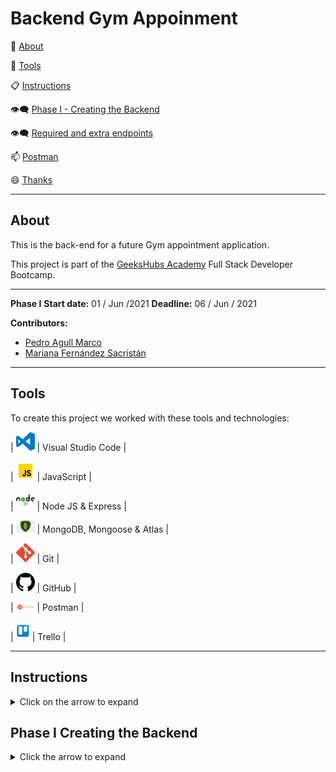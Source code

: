 <a name="top"></a>

<h1>Backend Gym Appoinment</h1>



:speech_balloon: [About](#id1)   

:hammer: [Tools](#id2)

:clipboard: [Instructions](#id3)

:eye_speech_bubble: [Phase I - Creating the Backend](#id4)

:eye_speech_bubble: [Required and extra endpoints](#id5)

:mailbox: [Postman](#id6)

:smile: [Thanks](#id7)

---

<a name="id1"></a>
## **About**

This is the back-end for a future Gym appointment application.

This project is part of the [GeeksHubs Academy](https://bootcamp.geekshubsacademy.com/) Full Stack Developer Bootcamp. 

---
**Phase I**
**Start date:** 01 / Jun /2021
**Deadline:** 06 / Jun / 2021


**Contributors:**
* [Pedro Agull Marco](https://github.com/PedroAgullo)
* [Mariana Fernández Sacristán](https://github.com/mlfernandez)

---

<a name="id2"></a>

## **Tools**

To create this project we worked with these tools and technologies:

| <img src="img/logovisual.png" alt="Visual" width="30"/> | Visual Studio Code |

| <img src="img/javascript2.png" alt="JavaScript" width="30"/> | JavaScript | 

| <img src="img/nodejs.png" alt="HTML5" width="30"/> | Node JS & Express |

| <img src="img/mongodb.png" alt="MONGO" width="30"/> |  MongoDB, Mongoose & Atlas | 

| <img src="img/git.png" alt="Git" width="30"/> | Git |

| <img src="img/github2.png" alt="GitHub" width="30"/> | GitHub | 

| <img src="img/postman.png" alt="GitHub" width="30"/> | Postman |

|<img src="img/trelloLogo.png" alt="trello" width="30"/>| Trello | 



<a name="id3"></a>
***
## **Instructions**

<details>
<summary>Click on the arrow to expand</summary>

1. <h3> Starting Node Package Manager </h3>
   (We must have installed Node.js)
Using npm init from the command line initializes the project’s package.json file.

```javascript
npm init -y
```
2. <h3>Install MongoDB</h3>
>MongoDB is a source-available cross-platform document-oriented database program. Classified as a NoSQL database program, MongoDB uses JSON-like documents with optional schemas.

3. <h3>Install Nodemon</h3>
>Nodemon is a utility depended on by over 1.5 million projects, that will monitor for any changes in your source and automatically restart your server. Perfect for development.

```javascript
npm i nodemon
```
4. <h3> Add {"start":"node index.js"} in the file package.json section "scripts"</h3>
```json
  "scripts": {
   "start": "node index.js", 
    "test": "echo \"Error: no test specified\" && exit 1"
  },
```

5. <h3>Install framework Express </h3>
>Express is a minimal and flexible Node.js web application framework that provides a robust set of features to develop web and mobile applications. It facilitates the fast development with Node based Web applications.

```javascript
npm i express
```

6. <h3>Install Mongoose </h3>
>Mongoose is an Object Data Modeling (ODM) library for MongoDB and Node. js. It manages relationships between data, provides schema validation, and is used to translate between objects in code and the representation of those objects in MongoDB

```javascript
npm i mongoose
```

7. <h3> Delete the ^ simbol in "dependencies" file  package.json </h3>
```json
"dependencies": {
    "express": "^4.17.1"
  },
```
8. <h3>Install Cors </h3>
> Cross-origin resource sharing (CORS) is a mechanism that allows restricted resources on a web page to be requested from another domain outside the domain from which the first resource was served.
```javascript
npm i cors
```

9. <h3> Add .gitignore on the Work space folder and inside write</h3>
```json
/node_modules
```
10. <h3>Install the encryption dependency</h3>

   >The **bcrypt** hashing function allows us to build a password security platform that scales with computation power and always hashes every password with a salt.

  ```javascript
  npm i bcrypt
  ```

  >A **JSON web token**, or JWT (“jot”) for short, is a standardized, optionally validated and/or encrypted container format that is used to securely transfer information between two parties

  ```javascript
  npm i jsonwebtoken
  ```
For explample **autheticate.js** require bcrypt and jsonwebtoken require:
<details><summary>Click in the arrow to expand and see the code example.</summary>

```javascript
const jwt = require("jsonwebtoken");
const secret = "Los mas jovenes del Bootcamp";
const authenticate = (req, res, next) => {
  try {
    if (!req.headers.authorization) {
      throw new Error("Tienes que hacer login para realizar esta acción.");
    }
    let token = req.headers.authorization.split(" ")[1];
    let auth = jwt.verify(token, secret);
    if (auth.id != req.body.member) {
      throw new Error("No tienes permiso para realizar esta accion");
    }
    return next();
  } catch (err) {
    return res.status(500).json({
      message: err.message,
    });
  }
};
module.exports = authenticate;
```
</details>

11. <h3>To conect to the server write on the terminal</h3>
```javascript
npm start
```
12. <h3>Now we can start to code the backend.</h3>
>To know more about this see Creating the Backend below.

13. <h3>To see the Data in Postman.</h3>
>To know more about this see Postman below.

14. <h3>To see the Data on Atlas.</h3>
>To know more about this see Atlas below.

</details>


<a name="id4"></a>
## Phase I Creating the Backend

<details>
<summary>Click the arrow to expand</summary>


1. <h3>index.js</h3>

In this file we found the file all dependencies we need to import, also we setup the middlewares and the server.
<summary>Click the arrow to see index.js's code</summary>
<details>
```javascript
const express = require('express');
const router = require('./router');
const db = require('./config/mongoose.js');
const app = express();
const port = 3000;
const cors = require('cors');

//Middlewares
app.use(express.json());
app.use(cors());
app.use(router);

db
.then(() => {
app.listen(port, () => console.log(`Node server running on http://localhost:${port}`));
})
.catch((err) => console.log(err.message))
```
</details>

2. <h3>router.js</h3>

* We have to call Node Express.
```javascript
const router = require('express').Router();
```
* Call the files on the folder routes.
```javascript
const userRouter = require('./routes/userRouter.js');
const roomRouter = require('./routes/roomRouter.js');
const loginRouter = require('./routes/loginRouter.js');
const monitorRouter = require('./routes/monitorRouter.js');
```
* This says that when the user puts the path where it should go.
```javascript
router.use('/user', userRouter);
router.use('/room', roomRouter);
router.use('/login', loginRouter);
router.use('/monitor', monitorRouter);
```

* Finally export the file routers.
```javascript
module.exports = router;
```

3. <h3>controllers</h3>

Controllers contain the class and callback functions which we pass to the router's methods. 

We will need one for each model, Monitor, Room and User, and an additional to the login.

This is an example in class Monitor, a function to modify the information:

```javascript
class Profesor {
  constructor() {}

  async modifyMonitor(data) {
    return Monitor.findByIdAndUpdate(
      { _id: data.id },
      //Datos que cambiamos
      {
        address: data.address,
        country: data.country,
        city: data.city,
        telephone: data.telephone,
        speciality: data.speciality,
        isActive: data.isActive,
      },
      { new: true, omitUndefined: true }
    );
  }
let monitorController = new Profesor();
module.exports = monitorController;
```

4. <h3>routes</h3>

A route is a section of Express code that associates an HTTP verb (GET, POST, PUT, DELETE, etc.), a URL path/pattern, and a function that is called to handle that pattern.

```javascript
const router = require("express").Router();
const monitorController = require("../controllers/monitorController.js");
const authenticate = require("../middleware/authenticate.js");
const admin = require("../middleware/admin.js");
const monitor = require("../middleware/monitor.js");
```
We have one for each controller, this is a example of one of this to search all Coaches in the data base.

```javascript
//GET - Return all Users in the DB

router.get("/", admin, async (req, res) => {
  try {
    res.json(await monitorController.findAllMonitor());
  } catch (err) {
    return res.status(500).json({
      message: err.message,
    });
  }
});
```
</details>

<a name="id5"></a>
##Required and extra endpoints

<a name="id6"></a>
***
## **Postman**

>Postman is a collaboration platform for API development. Postman's features simplify each step of building an API and streamline collaboration so you can create better APIs—faster.

**Example of endpoints on Postman**
<details>
<summary>Click to see the endpoints on Postman.</summary>


![Captura](img/imgPostmanAllOrders.JPG)

![Captura](img/imgPostmanAllOrdersByUser.JPG)

![Captura](img/imgPostmanDeleteOrder.JPG)

![Captura](img/imgPostmanDeleteUser.JPG)

![Captura](img/imgPostmanFindAllUsers.JPG)

![Captura](img/imgPostmanFindByEmail.JPG)

![Captura](img/imgPostmanLogin.JPG)

![Captura](img/imgPostmanModifyOrder.JPG)

![Captura](img/imgPostmanModifyUser.JPG)

![Captura](img/imgPostmanNewOrder.JPG)

![Captura](img/imgPostmanNewUser.JPG)

![Captura](img/imgPostmanOrderById.JPG)

</details>

[![Run in Postman](https://run.pstmn.io/button.svg)](https://app.getpostman.com/run-collection/042f2c63c893845e50f1?action=collection%2Fimport)

Or [click here to the API Documentation](https://documenter.getpostman.com/view/15824691/TzXzCGpm)


<a name="id7"></a>
***
## **Thanks**

We would like to thank our teacher, David, for his help and dedication. And to our bootcamp partners for every brainstorming session.

<br>
<br>

[UP](#top)